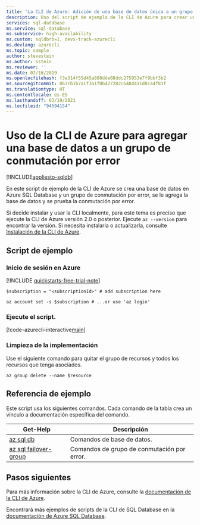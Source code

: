 ```yaml
---
title: 'La CLI de Azure: Adición de una base de datos única a un grupo de conmutación por error'
description: Uso del script de ejemplo de la CLI de Azure para crear una base de datos de Azure SQL Database, agregarla a un grupo de conmutación por error y probar la conmutación por error.
services: sql-database
ms.service: sql-database
ms.subservice: high-availability
ms.custom: sqldbrb=1, devx-track-azurecli
ms.devlang: azurecli
ms.topic: sample
author: stevestein
ms.author: sstein
ms.reviewer: ''
ms.date: 07/16/2019
ms.openlocfilehash: f3a314f55d45a888dde08ddc275953e7f9bbf3b2
ms.sourcegitcommit: 867cb1b7a1f3a1f0b427282c648d411d0ca4f81f
ms.translationtype: HT
ms.contentlocale: es-ES
ms.lasthandoff: 03/19/2021
ms.locfileid: "94594154"
---
```

# <a name="use-the-azure-cli-to-add-a-database-to-a-failover-group"></a>Uso de la CLI de Azure para agregar una base de datos a un grupo de conmutación por error

[!INCLUDE[appliesto-sqldb](../../includes/appliesto-sqldb.md)]

En este script de ejemplo de la CLI de Azure se crea una base de datos en Azure SQL Database y un grupo de conmutación por error, se le agrega la base de datos y se prueba la conmutación por error.

Si decide instalar y usar la CLI localmente, para este tema es preciso que ejecute la CLI de Azure versión 2.0 o posterior. Ejecute `az --version` para encontrar la versión. Si necesita instalarla o actualizarla, consulte [Instalación de la CLI de Azure]( /cli/azure/install-azure-cli).

## <a name="sample-script"></a>Script de ejemplo

### <a name="sign-in-to-azure"></a>Inicio de sesión en Azure

[!INCLUDE [quickstarts-free-trial-note](../../../../includes/quickstarts-free-trial-note.md)]

```azurecli-interactive
$subscription = "<subscriptionId>" # add subscription here

az account set -s $subscription # ...or use 'az login'
```

### <a name="run-the-script"></a>Ejecute el script.

[!code-azurecli-interactive[main](../../../../cli_scripts/sql-database/failover-groups/add-single-db-to-failover-group-az-cli.sh "Add Azure SQL Database to failover group")]

### <a name="clean-up-deployment"></a>Limpieza de la implementación

Use el siguiente comando para quitar el grupo de recursos y todos los recursos que tenga asociados.

```azurecli-interactive
az group delete --name $resource
```

## <a name="sample-reference"></a>Referencia de ejemplo

Este script usa los siguientes comandos. Cada comando de la tabla crea un vínculo a documentación específica del comando.

| Get-Help | Descripción |
|---|---|
| [az sql db](/cli/azure/sql/db) | Comandos de base de datos. |
| [az sql failover-group](/cli/azure/sql/failover-group) | Comandos de grupo de conmutación por error. |

## <a name="next-steps"></a>Pasos siguientes

Para más información sobre la CLI de Azure, consulte la [documentación de la CLI de Azure](/cli/azure).

Encontrará más ejemplos de scripts de la CLI de SQL Database en la [documentación de Azure SQL Database](../az-cli-script-samples-content-guide.md).
